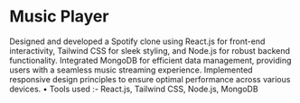 # Music Player
Designed and developed a Spotify clone using React.js for front-end interactivity, Tailwind CSS for sleek styling, and Node.js for
robust backend functionality. 
Integrated MongoDB for efficient data management, providing users with a seamless music streaming experience. 
Implemented responsive design principles to ensure optimal performance across various devices. 
• Tools used :- React.js, Tailwind CSS, Node.js, MongoDB
